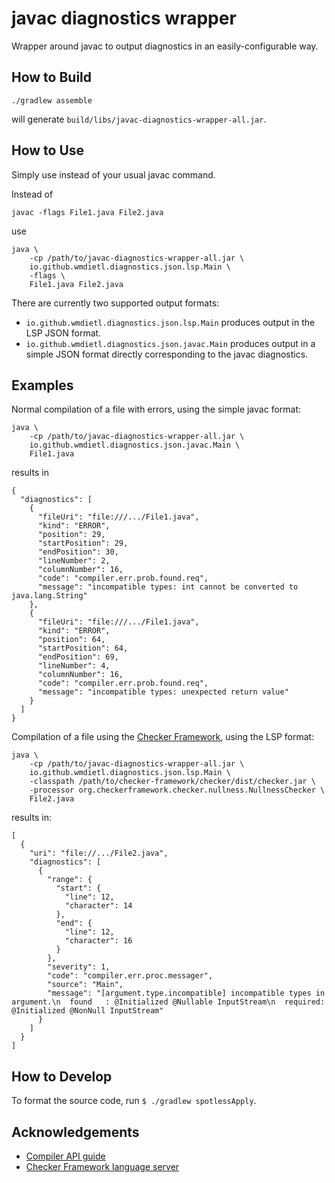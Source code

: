 # javac diagnostics wrapper

Wrapper around javac to output diagnostics in an easily-configurable way.

## How to Build

```shell
./gradlew assemble
```

will generate `build/libs/javac-diagnostics-wrapper-all.jar`.


## How to Use

Simply use instead of your usual javac command.

Instead of

```shell
javac -flags File1.java File2.java
```

use

```shell
java \
    -cp /path/to/javac-diagnostics-wrapper-all.jar \
    io.github.wmdietl.diagnostics.json.lsp.Main \
    -flags \
    File1.java File2.java
```

There are currently two supported output formats:
- `io.github.wmdietl.diagnostics.json.lsp.Main` produces output in the LSP JSON format.
- `io.github.wmdietl.diagnostics.json.javac.Main` produces output in a simple JSON format
   directly corresponding to the javac diagnostics.


## Examples

Normal compilation of a file with errors, using the simple javac format:

```shell
java \
    -cp /path/to/javac-diagnostics-wrapper-all.jar \
    io.github.wmdietl.diagnostics.json.javac.Main \
    File1.java
```

results in

```
{
  "diagnostics": [
    {
      "fileUri": "file:///.../File1.java",
      "kind": "ERROR",
      "position": 29,
      "startPosition": 29,
      "endPosition": 30,
      "lineNumber": 2,
      "columnNumber": 16,
      "code": "compiler.err.prob.found.req",
      "message": "incompatible types: int cannot be converted to java.lang.String"
    },
    {
      "fileUri": "file:///.../File1.java",
      "kind": "ERROR",
      "position": 64,
      "startPosition": 64,
      "endPosition": 69,
      "lineNumber": 4,
      "columnNumber": 16,
      "code": "compiler.err.prob.found.req",
      "message": "incompatible types: unexpected return value"
    }
  ]
}
```

Compilation of a file using the [Checker Framework](https://www.checkerframework.org/),
using the LSP format:

```shell
java \
    -cp /path/to/javac-diagnostics-wrapper-all.jar \
    io.github.wmdietl.diagnostics.json.lsp.Main \
    -classpath /path/to/checker-framework/checker/dist/checker.jar \
    -processor org.checkerframework.checker.nullness.NullnessChecker \
    File2.java
```

results in:

```
[
  {
    "uri": "file://.../File2.java",
    "diagnostics": [
      {
        "range": {
          "start": {
            "line": 12,
            "character": 14
          },
          "end": {
            "line": 12,
            "character": 16
          }
        },
        "severity": 1,
        "code": "compiler.err.proc.messager",
        "source": "Main",
        "message": "[argument.type.incompatible] incompatible types in argument.\n  found   : @Initialized @Nullable InputStream\n  required: @Initialized @NonNull InputStream"
      }
    ]
  }
]
```


## How to Develop

To format the source code, run `$ ./gradlew spotlessApply`.


## Acknowledgements

- [Compiler API guide](http://openjdk.java.net/groups/compiler/guide/compilerAPI.html)
- [Checker Framework language server](https://github.com/eisopux/checker-framework-languageserver/)
